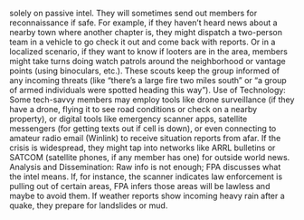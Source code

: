 solely on passive intel. They will sometimes send out members for reconnaissance if safe. For example, if they haven’t heard news about a nearby town where another chapter is, they might dispatch a two-person team in a vehicle to go check it out and come back with reports. Or in a localized scenario, if they want to know if looters are in the area, members might take turns doing watch patrols around the neighborhood or vantage points (using binoculars, etc.). These scouts keep the group informed of any incoming threats (like “there’s a large fire two miles south” or “a group of armed individuals were spotted heading this way”). Use of Technology: Some tech-savvy members may employ tools like drone surveillance (if they have a drone, flying it to see road conditions or check on a nearby property), or digital tools like emergency scanner apps, satellite messengers (for getting texts out if cell is down), or even connecting to amateur radio email (Winlink) to receive situation reports from afar. If the crisis is widespread, they might tap into networks like ARRL bulletins or SATCOM (satellite phones, if any member has one) for outside world news. Analysis and Dissemination: Raw info is not enough; FPA discusses what the intel means. If, for instance, the scanner indicates law enforcement is pulling out of certain areas, FPA infers those areas will be lawless and maybe to avoid them. If weather reports show incoming heavy rain after a quake, they prepare for landslides or mud.
